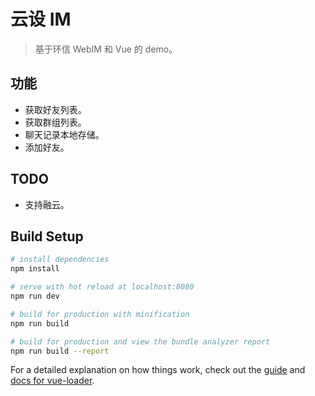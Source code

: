 # 云设 IM

> 基于环信 WebIM 和 Vue 的 demo。

## 功能

* 获取好友列表。
* 获取群组列表。
* 聊天记录本地存储。
* 添加好友。

## TODO

* 支持融云。

## Build Setup

``` bash
# install dependencies
npm install

# serve with hot reload at localhost:8080
npm run dev

# build for production with minification
npm run build

# build for production and view the bundle analyzer report
npm run build --report
```

For a detailed explanation on how things work, check out the [guide](http://vuejs-templates.github.io/webpack/) and [docs for vue-loader](http://vuejs.github.io/vue-loader).
